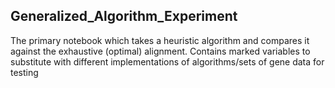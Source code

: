 
## Generalized_Algorithm_Experiment

The primary notebook which takes a heuristic algorithm and compares it against the exhaustive (optimal) alignment. Contains marked variables to substitute with different implementations of algorithms/sets of gene data for testing

